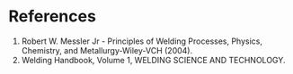 # References
1. Robert W. Messler Jr - Principles of Welding Processes, Physics, Chemistry, and Metallurgy-Wiley-VCH (2004).
2. Welding Handbook, Volume 1, WELDING SCIENCE AND TECHNOLOGY.


